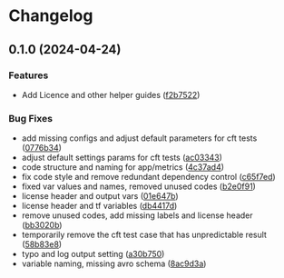 # Changelog

## 0.1.0 (2024-04-24)


### Features

* Add Licence and other helper guides ([f2b7522](https://github.com/GoogleCloudPlatform/terraform-pubsub-integration-golang/commit/f2b7522d319020b0e259a581cb15387ea1d578ce))


### Bug Fixes

* add missing configs and adjust default parameters for cft tests ([0776b34](https://github.com/GoogleCloudPlatform/terraform-pubsub-integration-golang/commit/0776b34ab4ffce358d5df992f643fc2442fac1e0))
* adjust default settings params for cft tests ([ac03343](https://github.com/GoogleCloudPlatform/terraform-pubsub-integration-golang/commit/ac03343c2938ca3b5964f5a2b5fc3ef13366591b))
* code structure and naming for app/metrics ([4c37ad4](https://github.com/GoogleCloudPlatform/terraform-pubsub-integration-golang/commit/4c37ad40ec28b841cfd6da6e8ad363254a7beb59))
* fix code style and remove redundant dependency control ([c65f7ed](https://github.com/GoogleCloudPlatform/terraform-pubsub-integration-golang/commit/c65f7ed44fb3289dc508115f3752bb3e16ec1137))
* fixed var values and names, removed unused codes ([b2e0f91](https://github.com/GoogleCloudPlatform/terraform-pubsub-integration-golang/commit/b2e0f91c5494daed4eae3861528f003a212dc458))
* license header and output vars ([01e647b](https://github.com/GoogleCloudPlatform/terraform-pubsub-integration-golang/commit/01e647ba8f31da66608f7f8340439c4805bd8e59))
* license header and tf variables ([db4417d](https://github.com/GoogleCloudPlatform/terraform-pubsub-integration-golang/commit/db4417d5aa10500d74fc244e4bac1e6c64d6272f))
* remove unused codes, add missing labels and license header ([bb3020b](https://github.com/GoogleCloudPlatform/terraform-pubsub-integration-golang/commit/bb3020b1b0ede10c70acfc642c103b5e43af41ff))
* temporarily remove the cft test case that has unpredictable result ([58b83e8](https://github.com/GoogleCloudPlatform/terraform-pubsub-integration-golang/commit/58b83e84175717976d718aac60cae398aa2f5a0b))
* typo and log output setting ([a30b750](https://github.com/GoogleCloudPlatform/terraform-pubsub-integration-golang/commit/a30b7501772e7f1eef575e7990614873685c8e19))
* variable naming, missing avro schema ([8ac9d3a](https://github.com/GoogleCloudPlatform/terraform-pubsub-integration-golang/commit/8ac9d3a2cae42ff6008058d390eb4812475d29ee))
